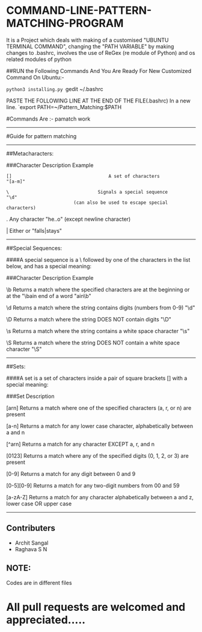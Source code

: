 # COMMAND-LINE-PATTERN-MATCHING-PROGRAM
It is a Project which deals with making of a customised "UBUNTU TERMINAL COMMAND", changing the "PATH VARIABLE" by making changes to .bashrc, involves the use of ReGex (re module of Python) and os related modules of python

##RUN the Following Commands And You Are Ready For New Customized Command On Ubuntu:-

`python3 installing.py
`gedit ~/.bashrc

PASTE THE FOLLOWING LINE AT THE END OF THE FILE(.bashrc) In a new line.
`export PATH=~/Pattern_Matching:$PATH

#Commands Are :-
pamatch
work

*****************************************************************************************************************************

#Guide for pattern matching

*****************************************************************************************************************************
##Metacharacters:

###Character                                     Description                                     Example

    []                                    A set of characters                                 "[a-m]"

    \                                 Signals a special sequence                               "\d"
                             (can also be used to escape special characters)

   .                                          Any character                                   "he..o"
                                      (except newline character)    

   |                                           Either or                                    "falls|stays" 


*****************************************************************************************************************************
##Special Sequences:

####A special sequence is a \ followed by one of the characters in the list below, and has a special meaning:

###Character                                     Description                                 Example

\b                                Returns a match where the specified 
                                  characters are at the beginning or at the       	   "\bain
                                               end of a word                               "ain\b"

\d                                  Returns a match where the string 
                                      contains digits (numbers from 0-9)	            "\d"

\D                                Returns a match where the string 
                                          DOES NOT contain digits                           "\D"

\s                                Returns a match where the string
                                    contains a white space character                        "\s"

\S                                Returns a match where the string DOES
                                   NOT contain a white space character 		            "\S"


*****************************************************************************************************************************
##Sets:

####A set is a set of characters inside a pair of square brackets [] with a special meaning:

###Set                                                  Description

[arn]               Returns a match where one of the specified characters (a, r, or n) are present

[a-n]              Returns a match for any lower case character, alphabetically between a and n

[^arn]            Returns a match for any character EXCEPT a, r, and n

[0123]           Returns a match where any of the specified digits (0, 1, 2, or 3) are present

[0-9]              Returns a match for any digit between 0 and 9

[0-5][0-9]      Returns a match for any two-digit numbers from 00 and 59 

[a-zA-Z]        Returns a match for any character alphabetically between a and z, lower case OR upper case
*****************************************************************************************************************************
## Contributers

- Archit Sangal
- Raghava S N

## NOTE:

Codes are in different files

# All pull requests are welcomed and appreciated.....

